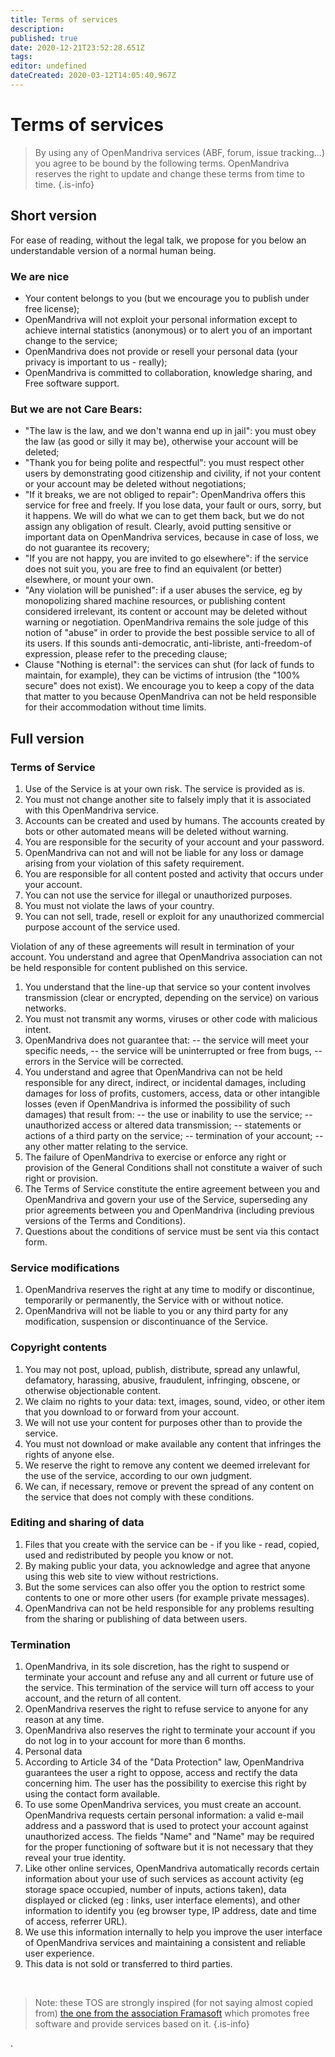 ```yaml
---
title: Terms of services
description: 
published: true
date: 2020-12-21T23:52:28.651Z
tags: 
editor: undefined
dateCreated: 2020-03-12T14:05:40.967Z
---
```


# Terms of services

> By using any of OpenMandriva services (ABF, forum, issue tracking…) you agree to be bound by the following terms.
> OpenMandriva reserves the right to update and change these terms from time to time.
{.is-info}


## Short version

For ease of reading, without the legal talk, we propose for you below an understandable version of a normal human being.


### We are nice


- Your content belongs to you (but we encourage you to publish under free license);
- OpenMandriva will not exploit your personal information except to achieve internal statistics (anonymous) or to alert you of an important change to the service;
- OpenMandriva does not provide or resell your personal data (your privacy is important to us - really);
- OpenMandriva is committed to collaboration, knowledge sharing, and Free software support.


### But we are not Care Bears:

- "The law is the law, and we don't wanna end up in jail": you must obey the law (as good or silly it may be), otherwise your account will be deleted;
- "Thank you for being polite and respectful": you must respect other users by demonstrating good citizenship and civility, if not your content or your account may be deleted without negotiations;
- "If it breaks, we are not obliged to repair": OpenMandriva offers this service for free and freely. If you lose data, your fault or ours, sorry, but it happens. We will do what we can to get them back, but we do not assign any obligation of result. Clearly, avoid putting sensitive or important data on OpenMandriva services, because in case of loss, we do not guarantee its recovery;
- "If you are not happy, you are invited to go elsewhere": if the service does not suit you, you are free to find an equivalent (or better) elsewhere, or mount your own.
- "Any violation will be punished": if a user abuses the service, eg by monopolizing shared machine resources, or publishing content considered irrelevant, its content or account may be deleted without warning or negotiation. OpenMandriva remains the sole judge of this notion of "abuse" in order to provide the best possible service to all of its users. If this sounds anti-democratic, anti-libriste, anti-freedom-of expression, please refer to the preceding clause;
- Clause "Nothing is eternal": the services can shut (for lack of funds to maintain, for example), they can be victims of intrusion (the "100% secure" does not exist). We encourage you to keep a copy of the data that matter to you because OpenMandriva can not be held responsible for their accommodation without time limits.

## Full version

### Terms of Service

1. Use of the Service is at your own risk. The service is provided as is.
1. You must not change another site to falsely imply that it is associated with this OpenMandriva service.
1. Accounts can be created and used by humans. The accounts created by bots or other automated means will be deleted without warning.
1. You are responsible for the security of your account and your password.
1. OpenMandriva can not and will not be liable for any loss or damage arising from your violation of this safety requirement.
1. You are responsible for all content posted and activity that occurs under your account.
1. You can not use the service for illegal or unauthorized purposes.
1. You must not violate the laws of your country.
1. You can not sell, trade, resell or exploit for any unauthorized commercial purpose account of the service used.


Violation of any of these agreements will result in termination of your account.
You understand and agree that OpenMandriva association can not be held responsible for content published on this service.

1. You understand that the line-up that service so your content involves transmission (clear or encrypted, depending on the service) on various networks.
1. You must not transmit any worms, viruses or other code with malicious intent.
1. OpenMandriva does not guarantee that:
-- the service will meet your specific needs,
-- the service will be uninterrupted or free from bugs,
-- errors in the Service will be corrected.
1. You understand and agree that OpenMandriva can not be held responsible for any direct, indirect, or incidental damages, including damages for loss of profits, customers, access, data or other intangible losses (even if OpenMandriva is informed the possibility of such damages) that result from:
-- the use or inability to use the service;
-- unauthorized access or altered data transmission;
-- statements or actions of a third party on the service;
-- termination of your account;
-- any other matter relating to the service.
1. The failure of OpenMandriva to exercise or enforce any right or provision of the General Conditions shall not constitute a waiver of such right or provision.
1. The Terms of Service constitute the entire agreement between you and OpenMandriva and govern your use of the Service, superseding any prior agreements between you and OpenMandriva (including previous versions of the Terms and Conditions).
1. Questions about the conditions of service must be sent via this contact form.

### Service modifications

1. OpenMandriva reserves the right at any time to modify or discontinue, temporarily or permanently, the Service with or without notice.
1. OpenMandriva will not be liable to you or any third party for any modification, suspension or discontinuance of the Service.

### Copyright contents

1. You may not post, upload, publish, distribute, spread any unlawful, defamatory, harassing, abusive, fraudulent, infringing, obscene, or otherwise objectionable content.
1. We claim no rights to your data: text, images, sound, video, or other item that you download to or forward from your account.
1. We will not use your content for purposes other than to provide the service.
1. You must not download or make available any content that infringes the rights of anyone else.
1. We reserve the right to remove any content we deemed irrelevant for the use of the service, according to our own judgment.
1. We can, if necessary, remove or prevent the spread of any content on the service that does not comply with these conditions.

### Editing and sharing of data

1. Files that you create with the service can be - if you like - read, copied, used and redistributed by people you know or not.
1. By making public your data, you acknowledge and agree that anyone using this web site to view without restrictions.
1. But the some services can also offer you the option to restrict some contents to one or more other users (for example private messages).
1. OpenMandriva can not be held responsible for any problems resulting from the sharing or publishing of data between users.

### Termination

1. OpenMandriva, in its sole discretion, has the right to suspend or terminate your account and refuse any and all current or future use of the service. This termination of the service will turn off access to your account, and the return of all content.
1. OpenMandriva reserves the right to refuse service to anyone for any reason at any time.
1. OpenMandriva also reserves the right to terminate your account if you do not log in to your account for more than 6 months.
1. Personal data
1. According to Article 34 of the "Data Protection" law, OpenMandriva guarantees the user a right to oppose, access and rectify the data concerning him. The user has the possibility to exercise this right by using the contact form available.
1. To use some OpenMandriva services, you must create an account. OpenMandriva requests certain personal information: a valid e-mail address and a password that is used to protect your account against unauthorized access. The fields "Name" and "Name" may be required for the proper functioning of software but it is not necessary that they reveal your true identity.
1. Like other online services, OpenMandriva automatically records certain information about your use of such services as account activity (eg storage space occupied, number of inputs, actions taken), data displayed or clicked (eg : links, user interface elements), and other information to identify you (eg browser type, IP address, date and time of access, referrer URL).
1. We use this information internally to help you improve the user interface of OpenMandriva services and maintaining a consistent and reliable user experience.
1. This data is not sold or transferred to third parties.

<br>

> Note: these TOS are strongly inspired (for not saying almost copied from) [the one from the association Framasoft](https://n1.framasoft.org/nav/html/cgu.html) which promotes free software and provide services based on it.
{.is-info}

.
